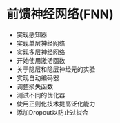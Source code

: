 # 前馈神经网络(FNN)
- 实现感知器
- 实现单层神经网络
- 实现多层神经网络
- 开始使用激活函数
- 关于隐层和隐层神经元的实验
- 实现自动编码器
- 调整损失函数
- 测试不同的优化器
- 使用正则化技术提高泛化能力
- 添加Dropout以防止过拟合
